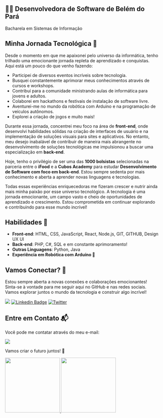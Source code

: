 <h2>👩‍💻 Desenvolvedora de Software de Belém do Pará</h2>
<p>Bacharela em Sistemas de Informação</p>

<h2>Minha Jornada Tecnológica 🚀</h2>
<p>
    Desde o momento em que me apaixonei pelo universo da informática, tenho trilhado uma emocionante jornada repleta de
    aprendizado e conquistas. Aqui está um pouco do que venho fazendo:
</p>
<ul>
    <li>Participei de diversos eventos incríveis sobre tecnologia.</li>
    <li>Busquei constantemente aprimorar meus conhecimentos através de cursos e workshops.</li>
    <li>Contribuí para a comunidade ministrando aulas de informática para jovens e adultos.</li>
    <li>Colaborei em hackathons e festivais de instalação de software livre.</li>
    <li>Aventurei-me no mundo da robótica com Arduino e na programação de veículos autônomos.</li>
    <li>Explorei a criação de jogos e muito mais!</li>
</ul>

<p>
    Durante essa jornada, concentrei meu foco na área de <strong>front-end</strong>, onde desenvolvi habilidades sólidas na
    criação de interfaces de usuário e na implementação de soluções visuais para sites e aplicativos. No entanto, meu desejo
    inabalável de contribuir de maneira mais abrangente no desenvolvimento de soluções tecnológicas me impulsionou a buscar
    uma especialização em <strong>back-end</strong>.
</p>

<p>
    Hoje, tenho o privilégio de ser uma das <strong>1000 bolsistas</strong> selecionadas na parceria entre o <strong>iFood</strong>
    e a <strong>Cubos Academy</strong> para estudar <strong>Desenvolvimento de Software com foco em back-end</strong>. Estou sempre
    sedenta por mais conhecimento e aberta a aprender novas linguagens e tecnologias.
</p>

<p>
    Todas essas experiências enriquecedoras me fizeram crescer e nutrir ainda mais minha paixão por esse universo tecnológico. A
    tecnologia é uma jornada emocionante, um campo vasto e cheio de oportunidades de aprendizado e crescimento. Estou comprometida
    em continuar explorando e contribuindo para esse mundo incrível!
</p>

<h2>Habilidades 🌟</h2>
<ul>
    <li><strong>Front-end</strong>: HTML, CSS, JavaScript, React, Node.js, GIT, GITHUB, Design UX UI</li>
    <li><strong>Back-end</strong>: PHP, C#, SQL e em constante aprimoramento!</li>
    <li><strong>Outras Linguagens</strong>: Python, Java</li>
    <li><strong>Experiência em Robótica com Arduíno 🤖</strong></li>
</ul>

<!--<h2>Projetos Destacados 📚</h2>
<ul>
    <li><a href="https://seuportfolio.com" target="_blank"><strong>Portfolio Pessoal</strong></a>: Meu espaço para exibir meus projetos e conquistas.</li>
    <li><a href="https://meublogdetecnologia.com" target="_blank"><strong>Blog de Tecnologia</strong></a>: Compartilhando meus conhecimentos e experiências com a comunidade.</li>
    <li><a href="https://meuappmobile.com" target="_blank"><strong>Aplicativo Mobile</strong></a>: Desenvolvimento de um aplicativo inovador que facilita a vida das pessoas.</li>
</ul>
-->
<h2>Vamos Conectar? 🤝</h2>
<p>Estou sempre aberta a novas conexões e colaborações emocionantes! Sinta-se à vontade para me seguir aqui no GitHub e nas redes sociais. Vamos explorar juntos o mundo da tecnologia e construir algo incrível!</p>
<a href="https://instagram.com/julayjuliane" target="_blank"><img loading="lazy" src="https://img.shields.io/badge/-Instagram-%23E4405F?style=for-the-badge&logo=instagram&logoColor=white" target="_blank"></a>
   <a href="https://www.linkedin.com/in/julayjuliane/" rel="nofollow"><img src="https://camo.githubusercontent.com/d2321b99f2c2b7a7541d1404a1e38c67268df8890a13c53db7979a490d7bc95f/68747470733a2f2f696d672e736869656c64732e696f2f62616467652f2d4c696e6b6564496e2d626c75653f7374796c653d666f722d7468652d6261646765266c6f676f3d4c696e6b6564696e266c6f676f436f6c6f723d7768697465266c696e6b3d68747470733a2f2f7777772e6c696e6b6564696e2e636f6d2f696e2f6c756361732d62697474656e636f7572742f" alt="Linkedin Badge" data-canonical-src="https://img.shields.io/badge/-LinkedIn-blue?style=for-the-badge&amp;logo=Linkedin&amp;logoColor=white&amp;link=https://www.linkedin.com/in/julayjuliane/" style="max-width: 100%;"></a>
    <a href="https://twitter.com/julayjuliane" target="_blank"><img src="https://img.shields.io/badge/Twitter-Follow-lightblue" alt="Twitter"></a>

 <h2>Entre em Contato 📬</h2>
    <p>Você pode me contatar através do meu e-mail: </p>
<a href = "mailto:contato@julianerobertass5"><img loading="lazy" src="https://img.shields.io/badge/Gmail-D14836?style=for-the-badge&logo=gmail&logoColor=white" target="_blank"></a>

<p>Vamos criar o futuro juntos! 🚀</p>


<div>
<a href="https://github.com/seu-usuário-aqui">
<img loading="lazy" height="180em" src="https://github-readme-stats.vercel.app/api/top-langs/?username=julayjuliane&layout=compact&langs_count=7&theme=dracula"/>
<img loading="lazy" height="180em" src="https://github-readme-stats.vercel.app/api?username=julayjuliane&show_icons=true&theme=dracula&include_all_commits=true&count_private=true"/>
</div>

